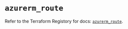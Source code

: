 # `azurerm_route`

Refer to the Terraform Registory for docs: [`azurerm_route`](https://registry.terraform.io/providers/hashicorp/azurerm/3.76.0/docs/resources/route).
